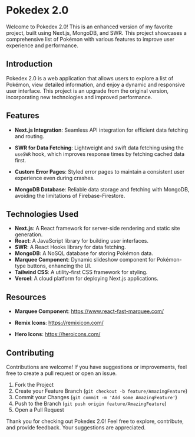 # Pokedex 2.0

Welcome to Pokedex 2.0! This is an enhanced version of my favorite project, built using Next.js, MongoDB, and SWR. This project showcases a comprehensive list of Pokémon with various features to improve user experience and performance.

## Introduction

Pokedex 2.0 is a web application that allows users to explore a list of Pokémon, view detailed information, and enjoy a dynamic and responsive user interface. This project is an upgrade from the original version, incorporating new technologies and improved performance.

## Features

- **Next.js Integration**: Seamless API integration for efficient data fetching and routing.

- **SWR for Data Fetching**: Lightweight and swift data fetching using the `useSWR` hook, which improves response times by fetching cached data first.

- **Custom Error Pages**: Styled error pages to maintain a consistent user experience even during crashes.

- **MongoDB Database**: Reliable data storage and fetching with MongoDB, avoiding the limitations of Firebase-Firestore.

## Technologies Used

- **Next.js**: A React framework for server-side rendering and static site generation.
- **React**: A JavaScript library for building user interfaces.
- **SWR**: A React Hooks library for data fetching.
- **MongoDB**: A NoSQL database for storing Pokémon data.
- **Marquee Component**: Dynamic slideshow component for Pokémon-type buttons, enhancing the UI.
- **Tailwind CSS**: A utility-first CSS framework for styling.
- **Vercel**: A cloud platform for deploying Next.js applications.

## Resources

- **Marquee Component**: https://www.react-fast-marquee.com/

- **Remix Icons**: https://remixicon.com/

- **Hero Icons**: https://heroicons.com/

## Contributing

Contributions are welcome! If you have suggestions or improvements, feel free to create a pull request or open an issue.

1. Fork the Project
2. Create your Feature Branch (`git checkout -b feature/AmazingFeature`)
3. Commit your Changes (`git commit -m 'Add some AmazingFeature'`)
4. Push to the Branch (`git push origin feature/AmazingFeature`)
5. Open a Pull Request

Thank you for checking out Pokedex 2.0! Feel free to explore, contribute, and provide feedback. Your suggestions are appreciated.
